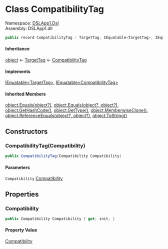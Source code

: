 # <a id="DSLApp1_Dsl_CompatibilityTag"></a> Class CompatibilityTag

Namespace: [DSLApp1.Dsl](DSLApp1.Dsl.md)  
Assembly: DSLApp1.dll  

```csharp
public record CompatibilityTag : TargetTag, IEquatable<TargetTag>, IEquatable<CompatibilityTag>
```

#### Inheritance

[object](https://learn.microsoft.com/dotnet/api/system.object) ← 
[TargetTag](DSLApp1.Dsl.TargetTag.md) ← 
[CompatibilityTag](DSLApp1.Dsl.CompatibilityTag.md)

#### Implements

[IEquatable<TargetTag\>](https://learn.microsoft.com/dotnet/api/system.iequatable\-1), 
[IEquatable<CompatibilityTag\>](https://learn.microsoft.com/dotnet/api/system.iequatable\-1)

#### Inherited Members

[object.Equals\(object?\)](https://learn.microsoft.com/dotnet/api/system.object.equals\#system\-object\-equals\(system\-object\)), 
[object.Equals\(object?, object?\)](https://learn.microsoft.com/dotnet/api/system.object.equals\#system\-object\-equals\(system\-object\-system\-object\)), 
[object.GetHashCode\(\)](https://learn.microsoft.com/dotnet/api/system.object.gethashcode), 
[object.GetType\(\)](https://learn.microsoft.com/dotnet/api/system.object.gettype), 
[object.MemberwiseClone\(\)](https://learn.microsoft.com/dotnet/api/system.object.memberwiseclone), 
[object.ReferenceEquals\(object?, object?\)](https://learn.microsoft.com/dotnet/api/system.object.referenceequals), 
[object.ToString\(\)](https://learn.microsoft.com/dotnet/api/system.object.tostring)

## Constructors

### <a id="DSLApp1_Dsl_CompatibilityTag__ctor_DSLApp1_Dsl_Compatibility_"></a> CompatibilityTag\(Compatibility\)

```csharp
public CompatibilityTag(Compatibility Compatibility)
```

#### Parameters

`Compatibility` [Compatibility](DSLApp1.Dsl.Compatibility.md)

## Properties

### <a id="DSLApp1_Dsl_CompatibilityTag_Compatibility"></a> Compatibility

```csharp
public Compatibility Compatibility { get; init; }
```

#### Property Value

 [Compatibility](DSLApp1.Dsl.Compatibility.md)

